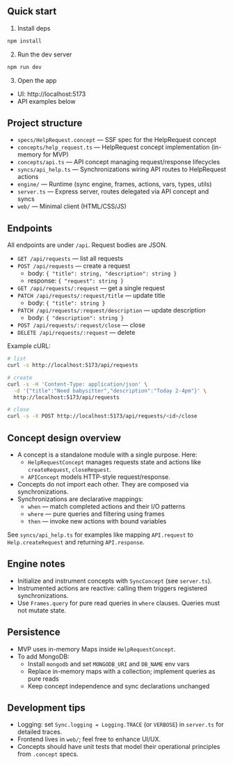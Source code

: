 ## Quick start

1. Install deps

```bash
npm install
```

2. Run the dev server

```bash
npm run dev
```

3. Open the app

- UI: http://localhost:5173
- API examples below

## Project structure

- `specs/HelpRequest.concept` — SSF spec for the HelpRequest concept
- `concepts/help_request.ts` — HelpRequest concept implementation (in-memory for MVP)
- `concepts/api.ts` — API concept managing request/response lifecycles
- `syncs/api_help.ts` — Synchronizations wiring API routes to HelpRequest actions
- `engine/` — Runtime (sync engine, frames, actions, vars, types, utils)
- `server.ts` — Express server, routes delegated via API concept and syncs
- `web/` — Minimal client (HTML/CSS/JS)

## Endpoints

All endpoints are under `/api`. Request bodies are JSON.

- `GET /api/requests` — list all requests
- `POST /api/requests` — create a request
  - body: `{ "title": string, "description": string }`
  - response: `{ "request": string }`
- `GET /api/requests/:request` — get a single request
- `PATCH /api/requests/:request/title` — update title
  - body: `{ "title": string }`
- `PATCH /api/requests/:request/description` — update description
  - body: `{ "description": string }`
- `POST /api/requests/:request/close` — close
- `DELETE /api/requests/:request` — delete

Example cURL:

```bash
# list
curl -s http://localhost:5173/api/requests

# create
curl -s -H 'Content-Type: application/json' \
  -d '{"title":"Need babysitter","description":"Today 2-4pm"}' \
  http://localhost:5173/api/requests

# close
curl -s -X POST http://localhost:5173/api/requests/<id>/close
```

## Concept design overview

- A concept is a standalone module with a single purpose. Here:
  - `HelpRequestConcept` manages requests state and actions like `createRequest`, `closeRequest`.
  - `APIConcept` models HTTP-style request/response.
- Concepts do not import each other. They are composed via synchronizations.
- Synchronizations are declarative mappings:
  - `when` — match completed actions and their I/O patterns
  - `where` — pure queries and filtering using frames
  - `then` — invoke new actions with bound variables

See `syncs/api_help.ts` for examples like mapping `API.request` to `Help.createRequest` and returning `API.response`.

## Engine notes

- Initialize and instrument concepts with `SyncConcept` (see `server.ts`).
- Instrumented actions are reactive: calling them triggers registered synchronizations.
- Use `Frames.query` for pure read queries in `where` clauses. Queries must not mutate state.

## Persistence

- MVP uses in-memory Maps inside `HelpRequestConcept`.
- To add MongoDB:
  - Install `mongodb` and set `MONGODB_URI` and `DB_NAME` env vars
  - Replace in-memory maps with a collection; implement queries as pure reads
  - Keep concept independence and sync declarations unchanged

## Development tips

- Logging: set `Sync.logging = Logging.TRACE` (or `VERBOSE`) in `server.ts` for detailed traces.
- Frontend lives in `web/`; feel free to enhance UI/UX.
- Concepts should have unit tests that model their operational principles from `.concept` specs.
